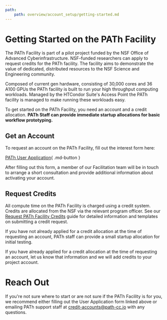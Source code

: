 ```yaml
---
path:
    path: overview/account_setup/getting-started.md
---
```


# Getting Started on the PATh Facility

The PATh Facility is part of a pilot project funded by the NSF Office of Advanced 
Cyberinfrastructure. NSF-funded researchers can apply to request credits for the PATh
facility. The facility aims to demonstrate the value of dedicated, distributed resources
to the NSF Science and Engineering community.

Composed of current gen hardware, consisting of 30,000 cores and 36 A100 GPUs the PATh facility is built to 
run your high throughput computing workloads. Managed by the HTCondor Suite's Access Point the PATh facility is 
managed to make running these workloads easy. 

To get started on the PATh Facility, you need an account and a credit allocation. **PATh
Staff can provide immediate startup allocations for basic workflow prototyping.**

## Get an Account

To request an account on the PATh Facility, fill out the interest form here: 

[PATh User Application](/application){ .md-button }

After filling out this form, a member of our Facilitation team will be in touch 
to arrange a short consultation and provide additional information about activating 
your account. 

## Request Credits

All compute time on the PATh Facility is charged using a credit system. Credits 
are allocated from the NSF via the relevant program officer. See 
our [Request PATh Facility Credits](../account_setup/request-allocation) guide 
for detailed information and templates on submitting a credit request. 

If you have not already applied for a credit allocation at the time of requesting 
an account, PATh staff can provide a small startup allocation for initial testing. 

If you have already applied for a credit allocation at the time of requesting 
an account, let us know that information and we will add credits to your 
project account. 

# Reach Out

If you're not sure where to start or are not sure if the PATh Facility is for you, 
we recommend either filling out the User 
Application form linked above or emailing PATh support staff at 
[credit-accounts@path-cc.io](mailto:credit-accounts@path-cc.io) with any questions. 